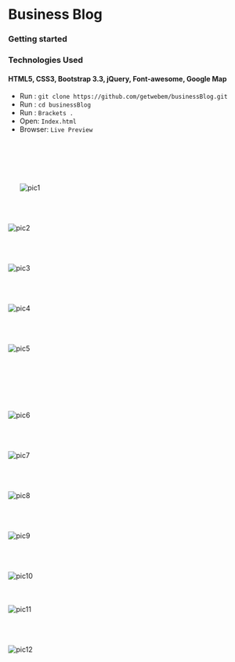 # Business Blog
### **Getting started**
### Technologies Used
#### HTML5, CSS3, Bootstrap 3.3, jQuery, Font-awesome, Google Map
 - Run :  `git clone https://github.com/getwebem/businessBlog.git`
 - Run :  `cd businessBlog`
 - Run :  `Brackets .`
 - Open:  `Index.html`
 - Browser:  `Live Preview`  
<br/><br/>
<br/><br/>
<br/><br/>
![pic1](https://raw.githubusercontent.com/getwebem/README/master/businessBlog/Screen%20Shot%202017-05-03%20at%2012.34.25.png)
<br/><br/>

<br/><br/>
![pic2](https://raw.githubusercontent.com/getwebem/README/master/businessBlog/Screen%20Shot%202017-05-03%20at%2012.34.29.png)
<br/><br/>

<br/><br/>
![pic3](https://raw.githubusercontent.com/getwebem/README/master/businessBlog/Screen%20Shot%202017-05-03%20at%2012.34.33.png)
<br/><br/>

<br/><br/>
![pic4](https://raw.githubusercontent.com/getwebem/README/master/businessBlog/Screen%20Shot%202017-05-03%20at%2012.34.36.png)
<br/><br/>

<br/><br/>
![pic5](https://raw.githubusercontent.com/getwebem/README/master/businessBlog/Screen%20Shot%202017-05-03%20at%2012.34.41.png)
<br/><br/>
<br/><br/>
<br/><br/>
<br/><br/>
![pic6](https://raw.githubusercontent.com/getwebem/README/master/businessBlog/Screen%20Shot%202017-05-03%20at%2012.37.53.png)
<br/><br/>

<br/><br/>
![pic7](https://raw.githubusercontent.com/getwebem/README/master/businessBlog/Screen%20Shot%202017-05-03%20at%2012.38.53.png)
<br/><br/>

<br/><br/>
![pic8](https://raw.githubusercontent.com/getwebem/README/master/businessBlog/Screen%20Shot%202017-05-03%20at%2012.40.19.png)
<br/><br/>

<br/><br/>
![pic9](https://raw.githubusercontent.com/getwebem/README/master/businessBlog/Screen%20Shot%202017-05-03%20at%2012.40.26.png)
<br/><br/>

<br/><br/>
![pic10](https://raw.githubusercontent.com/getwebem/README/master/businessBlog/Screen%20Shot%202017-05-03%20at%2012.41.51.png)
<br/><br/>
<br/><br/>
![pic11](https://raw.githubusercontent.com/getwebem/README/master/businessBlog/Screen%20Shot%202017-05-03%20at%2012.42.25.png)
<br/><br/>

<br/><br/>
![pic12](https://raw.githubusercontent.com/getwebem/README/master/businessBlog/Screen%20Shot%202017-05-03%20at%2012.43.17.png)
<br/><br/>